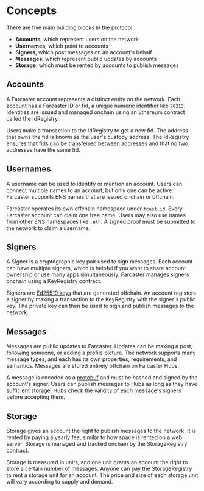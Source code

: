 # Concepts

There are five main building blocks in the protocol:

- **Accounts**, which represent users on the network
- **Usernames**, which point to accounts
- **Signers**, which post messages on an account's behalf
- **Messages**, which represent public updates by accounts
- **Storage**, which must be rented by accounts to publish messages

## Accounts

A Farcaster account represents a distinct entity on the network. Each account has a Farcaster ID or fid, a unique numeric identifier like `78213`. Identities are issued and managed onchain using an Ethereum contract called the IdRegistry.

Users make a transaction to the IdRegistry to get a new fid. The address that owns the fid is known as the user's custody address. The IdRegistry ensures that fids can be transferred between addresses and that no two addresses have the same fid.

## Usernames

A username can be used to identify or mention an account. Users can connect multiple names to an account, but only one can be active. Farcaster supports ENS names that are issued onchain or offchain.

Farcaster operates its own offchain namespace under `fcast.id`. Every Farcaster account can claim one free name. Users may also use names from other ENS namespaces like `.eth`. A signed proof must be submitted to the network to claim a username.

## Signers

A Signer is a cryptographic key pair used to sign messages. Each account can have multiple signers, which is helpful if you want to share account ownership or use many apps simultaneously. Farcaster manages signers onchain using a KeyRegistry contract.

Signers are [Ed25519 keys](https://en.wikipedia.org/wiki/EdDSA#Ed25519) that are generated offchain. An account registers a signer by making a transaction to the KeyRegistry with the signer's public key. The private key can then be used to sign and publish messages to the network.

## Messages

Messages are public updates to Farcaster. Updates can be making a post, following someone, or adding a profile picture. The network supports many message types, and each has its own properties, requirements, and semantics. Messages are stored entirely offchain on Farcaster Hubs.

A message is encoded as a [protobuf](https://protobuf.dev/) and must be hashed and signed by the account's signer. Users can publish messages to Hubs as long as they have sufficient storage. Hubs check the validity of each message's signers before accepting them.

## Storage

Storage gives an account the right to publish messages to the network. It is rented by paying a yearly fee, similar to how space is rented on a web server. Storage is managed and tracked onchain by the StorageRegistry contract.

Storage is measured in units, and one unit grants an account the right to store a certain number of messages. Anyone can pay the StorageRegistry to rent a storage unit for an account. The price and size of each storage unit will vary according to supply and demand.

